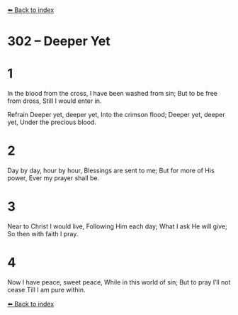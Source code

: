 [⬅️ Back to index](../README.md)

# 302 – Deeper Yet


# 1
In the blood from the cross,
I have been washed from sin;
But to be free from dross,
Still I would enter in.

Refrain
Deeper yet, deeper yet,
Into the crimson flood;
Deeper yet, deeper yet,
Under the precious blood.

# 2
Day by day, hour by hour,
Blessings are sent to me;
But for more of His power,
Ever my prayer shall be.

# 3
Near to Christ I would live,
Following Him each day;
What I ask He will give;
So then with faith I pray.

# 4
Now I have peace, sweet peace,
While in this world of sin;
But to pray I’ll not cease
Till I am pure within.

[⬅️ Back to index](../README.md)
